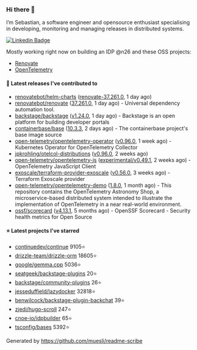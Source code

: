 ### Hi there 👋

I’m Sebastian, a software engineer and opensource enthusiast specialising in developing, monitoring and managing releases in distributed systems.    

[![Linkedin Badge](https://img.shields.io/badge/-LinkedIn-blue?style=flat&logo=Linkedin&logoColor=white&link=https://www.linkedin.com/in/sebastian-poxhofer/)](https://www.linkedin.com/in/sebastian-poxhofer/)

Mostly working right now on building an IDP @n26 and these OSS projects:
- [Renovate](https://github.com/renovatebot/renovate)
- [OpenTelemetry](https://github.com/open-telemetry)



#### 🚀 Latest releases I've contributed to

- [renovatebot/helm-charts](https://github.com/renovatebot/helm-charts) ([renovate-37.261.0](https://github.com/renovatebot/helm-charts/releases/tag/renovate-37.261.0), 1 day ago)
- [renovatebot/renovate](https://github.com/renovatebot/renovate) ([37.261.0](https://github.com/renovatebot/renovate/releases/tag/37.261.0), 1 day ago) - Universal dependency automation tool.
- [backstage/backstage](https://github.com/backstage/backstage) ([v1.24.0](https://github.com/backstage/backstage/releases/tag/v1.24.0), 1 day ago) - Backstage is an open platform for building developer portals
- [containerbase/base](https://github.com/containerbase/base) ([10.3.3](https://github.com/containerbase/base/releases/tag/10.3.3), 2 days ago) - The containerbase project&#39;s base image source
- [open-telemetry/opentelemetry-operator](https://github.com/open-telemetry/opentelemetry-operator) ([v0.96.0](https://github.com/open-telemetry/opentelemetry-operator/releases/tag/v0.96.0), 1 week ago) - Kubernetes Operator for OpenTelemetry Collector
- [jpkrohling/otelcol-distributions](https://github.com/jpkrohling/otelcol-distributions) ([v0.96.0](https://github.com/jpkrohling/otelcol-distributions/releases/tag/v0.96.0), 2 weeks ago)
- [open-telemetry/opentelemetry-js](https://github.com/open-telemetry/opentelemetry-js) ([experimental/v0.49.1](https://github.com/open-telemetry/opentelemetry-js/releases/tag/experimental/v0.49.1), 2 weeks ago) - OpenTelemetry JavaScript Client
- [exoscale/terraform-provider-exoscale](https://github.com/exoscale/terraform-provider-exoscale) ([v0.56.0](https://github.com/exoscale/terraform-provider-exoscale/releases/tag/v0.56.0), 3 weeks ago) - Terraform Exoscale provider
- [open-telemetry/opentelemetry-demo](https://github.com/open-telemetry/opentelemetry-demo) ([1.8.0](https://github.com/open-telemetry/opentelemetry-demo/releases/tag/1.8.0), 1 month ago) - This repository contains the OpenTelemetry Astronomy Shop, a microservice-based distributed system intended to illustrate the implementation of OpenTelemetry in a near real-world environment.
- [ossf/scorecard](https://github.com/ossf/scorecard) ([v4.13.1](https://github.com/ossf/scorecard/releases/tag/v4.13.1), 5 months ago) - OpenSSF Scorecard - Security health metrics for Open Source

#### ⭐ Latest projects I've starred

- [continuedev/continue](https://github.com/continuedev/continue) 9105⭐
- [drizzle-team/drizzle-orm](https://github.com/drizzle-team/drizzle-orm) 18605⭐
- [google/gemma.cpp](https://github.com/google/gemma.cpp) 5036⭐
- [seatgeek/backstage-plugins](https://github.com/seatgeek/backstage-plugins) 20⭐
- [backstage/community-plugins](https://github.com/backstage/community-plugins) 26⭐
- [jesseduffield/lazydocker](https://github.com/jesseduffield/lazydocker) 32818⭐
- [benwilcock/backstage-plugin-backchat](https://github.com/benwilcock/backstage-plugin-backchat) 39⭐
- [zjedi/hugo-scroll](https://github.com/zjedi/hugo-scroll) 247⭐
- [cnoe-io/idpbuilder](https://github.com/cnoe-io/idpbuilder) 65⭐
- [tsconfig/bases](https://github.com/tsconfig/bases) 5392⭐



Generated by https://github.com/muesli/readme-scribe
